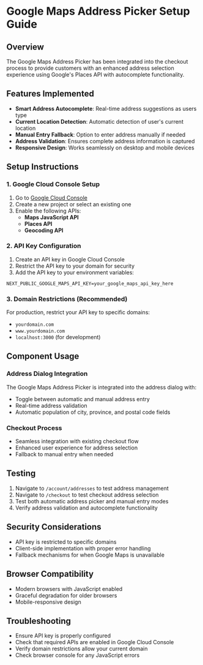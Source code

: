 # Google Maps Address Picker Setup Guide

## Overview
The Google Maps Address Picker has been integrated into the checkout process to provide customers with an enhanced address selection experience using Google's Places API with autocomplete functionality.

## Features Implemented
- **Smart Address Autocomplete**: Real-time address suggestions as users type
- **Current Location Detection**: Automatic detection of user's current location
- **Manual Entry Fallback**: Option to enter address manually if needed
- **Address Validation**: Ensures complete address information is captured
- **Responsive Design**: Works seamlessly on desktop and mobile devices

## Setup Instructions

### 1. Google Cloud Console Setup
1. Go to [Google Cloud Console](https://console.cloud.google.com/)
2. Create a new project or select an existing one
3. Enable the following APIs:
   - **Maps JavaScript API**
   - **Places API**
   - **Geocoding API**

### 2. API Key Configuration
1. Create an API key in Google Cloud Console
2. Restrict the API key to your domain for security
3. Add the API key to your environment variables:

```env
NEXT_PUBLIC_GOOGLE_MAPS_API_KEY=your_google_maps_api_key_here
```

### 3. Domain Restrictions (Recommended)
For production, restrict your API key to specific domains:
- `yourdomain.com`
- `www.yourdomain.com`
- `localhost:3000` (for development)

## Component Usage

### Address Dialog Integration
The Google Maps Address Picker is integrated into the address dialog with:
- Toggle between automatic and manual address entry
- Real-time address validation
- Automatic population of city, province, and postal code fields

### Checkout Process
- Seamless integration with existing checkout flow
- Enhanced user experience for address selection
- Fallback to manual entry when needed

## Testing
1. Navigate to `/account/addresses` to test address management
2. Navigate to `/checkout` to test checkout address selection
3. Test both automatic address picker and manual entry modes
4. Verify address validation and autocomplete functionality

## Security Considerations
- API key is restricted to specific domains
- Client-side implementation with proper error handling
- Fallback mechanisms for when Google Maps is unavailable

## Browser Compatibility
- Modern browsers with JavaScript enabled
- Graceful degradation for older browsers
- Mobile-responsive design

## Troubleshooting
- Ensure API key is properly configured
- Check that required APIs are enabled in Google Cloud Console
- Verify domain restrictions allow your current domain
- Check browser console for any JavaScript errors